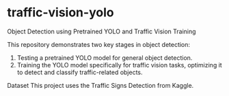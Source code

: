 # traffic-vision-yolo
Object Detection using Pretrained YOLO and Traffic Vision Training

This repository demonstrates two key stages in object detection:
1. Testing a pretrained YOLO model for general object detection.
2. Training the YOLO model specifically for traffic vision tasks, optimizing it to detect and classify traffic-related objects.


Dataset
This project uses the Traffic Signs Detection from Kaggle. 

